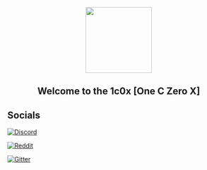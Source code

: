 <p align="center">
  <a href="https://1c0x.github.io">
    <img width="150px" src="https://cdn.discordapp.com/attachments/926176591736889385/997789522819563662/1c0x.gif">
  </a>
</p>
<h2 align="center">Welcome to the 1c0x [One C Zero X]</h2>


## Socials
[![Discord](https://discord.io/1c0x/badge)](https://dsc.gg/1c0x)

[![Reddit](https://img.shields.io/reddit/subreddit-subscribers/1c0x?style=flat-square)](https://www.reddit.com/r/1c0x/)

[![Gitter](https://badges.gitter.im/oneczerox/community.svg)](https://gitter.im/oneczerox/community?utm_source=badge&utm_medium=badge&utm_campaign=pr-badge)


